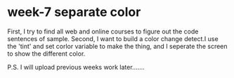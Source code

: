 # week-7 separate color
First, I try to find all web and online courses to figure out the code sentences of sample.
Second, I want to build a color change detect.I use the 'tint' and set corlor variable to make the thing, and I seperate the screen to show the different color.


P.S. I will upload previous weeks work later.......
